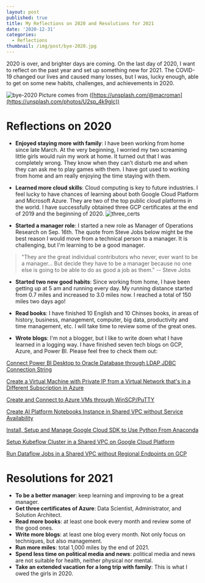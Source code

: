 ```yaml
---
layout: post
published: true
title: My Reflections on 2020 and Resolutions for 2021
date: '2020-12-31'
categories:
  - Reflections
thumbnail: /img/post/bye-2020.jpg
---
```

2020 is over, and brighter days are coming. On the last day of 2020, I want to reflect on the past year and set up something new for 2021. The COVID-19 changed our lives and caused many losses, but I was, lucky enough, able to get on some new habits, challenges, and achievements in 2020.

<!--more-->

![bye-2020]({{site.baseurl}}/img/post/bye-2020.jpg)
Picture comes from ([https://unsplash.com/@macroman](https://unsplash.com/photos/U2sp_4k9gIc))

# Reflections on 2020

- **Enjoyed staying more with family**: I have been working from home since late March. At the very beginning, I worried my two screaming little girls would ruin my work at home. It turned out that I was completely wrong. They know when they can’t disturb me and when they can ask me to play games with them. I have got used to working from home and am really enjoying the time staying with them.

- **Learned more cloud skills**: Cloud computing is key to future industries. I feel lucky to have chances of learning about both Google Cloud Platform and Microsoft Azure. They are two of the top public cloud platforms in the world. I have successfully obtained three GCP certificates at the end of 2019 and the beginning of 2020.
![three_certs]({{site.baseurl}}/img/post/ThreeCerts.JPG)

- **Started a manager role**: I started a new role as Manager of Operations Research on Sep. 16th. The quote from Steve Jobs below might be the best reason I would move from a technical person to a manager. It is challenging, but I'm learning to be a good manager.

> "They are the great individual contributors who never, ever want to be a manager... But decide they have to be a manager because no one else is going to be able to do as good a job as them." -- Steve Jobs

- **Started two new good habits**: Since working from home, I have been getting up at 5 am and running every day. My running distance started from 0.7 miles and increased to 3.0 miles now. I reached a total of 150 miles two days ago!

- **Read books**: I have finished 10 English and 10 Chinses books, in areas of history, business, management, computer, big data, productivity and time management, etc. I will take time to review some of the great ones.

- **Wrote blogs**: I'm not a blogger, but I like to write down what I have learned in a logging way. I have finished seven tech blogs on GCP, Azure, and Power BI. Please feel free to check them out:

[Connect Power BI Desktop to Oracle Database through LDAP JDBC Connection String](https://leifengblog.net/blog/connect-power-bi-desktop-to-oracle-database-through-ldap-jdbc-connection-string/)

[Create a Virtual Machine with Private IP from a Virtual Network that's in a Different Subscription in Azure](https://leifengblog.net/blog/create-a-virtual-machine-with-private-ip-from-a-virtual-network/)

[Create and Connect to Azure VMs through WinSCP/PuTTY](https://leifengblog.net/blog/create-and-connect-to-azure-vm-under-company-proxy/)

[Create AI Platform Notebooks Instance in Shared VPC without Service Availability](https://leifengblog.net/blog/create-ai-platform-notebooks-instance-in-shared-vpc-without-service-availability/)

[Install, Setup and Manage Google Cloud SDK to Use Python From Anaconda](https://leifengblog.net/blog/Installing-Google-Cloud-SDK-to-Use-Python-from-Anaconda/)

[Setup Kubeflow Cluster in a Shared VPC on Google Cloud Platform](https://leifengblog.net/blog/setup-kubeflow-cluster-in-shared-vpc-on-google-cloud-platform/)

[Run Dataflow Jobs in a Shared VPC without Regional Endpoints on GCP](https://leifengblog.net/blog/run-dataflow-jobs-in-a-shared-vpc-on-gcp/)

# Resolutions for 2021

- **To be a better manager**: keep learning and improving to be a great manager.
- **Get three certificates of Azure**: Data Scientist, Administrator, and Solution Architect.
- **Read more books**: at least one book every month and review some of the good ones.
- **Write more blogs**: at least one blog every month. Not only focus on techniques, but also management. 
- **Run more miles**: total 1,000 miles by the end of 2021. 
- **Spend less time on political media and news**: political media and news are not suitable for health, neither physical nor mental.
- **Take an extended vacation for a long trip with family**: This is what I owed the girls in 2020.
